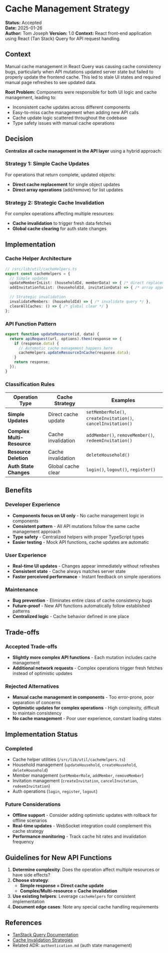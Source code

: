 # Cache Management Strategy

**Status:** Accepted  
**Date:** 2025-01-26  
**Author:** Tom Joseph
**Version:** 1.0
**Context:** React front-end application using React (Tan Stack) Query for API request handling.

## Context

Manual cache management in React Query was causing cache consistency bugs, particularly when API mutations updated server state but failed to properly update the frontend cache. This led to stale UI states and required manual page refreshes to see updated data.

**Root Problem:** Components were responsible for both UI logic and cache management, leading to:
- Inconsistent cache updates across different components
- Easy-to-miss cache management when adding new API calls
- Cache update logic scattered throughout the codebase
- Type safety issues with manual cache operations

## Decision

**Centralize all cache management in the API layer** using a hybrid approach:

### Strategy 1: Simple Cache Updates
For operations that return complete, updated objects:
- **Direct cache replacement** for single object updates
- **Direct array operations** (add/remove) for list updates

### Strategy 2: Strategic Cache Invalidation  
For complex operations affecting multiple resources:
- **Cache invalidation** to trigger fresh data fetches
- **Global cache clearing** for auth state changes

## Implementation

### Cache Helper Architecture
```typescript
// /src/lib/util/cacheHelpers.ts
export const cacheHelpers = {
  // Simple updates
  updateMemberInList: (householdId, memberData) => { /* direct replacement */ },
  addInvitationToList: (householdId, invitationData) => { /* array append */ },
  
  // Strategic invalidation
  invalidateMembers: (householdId) => { /* invalidate query */ },
  clearAllCaches: () => { /* global clear */ }
};
```

### API Function Pattern
```typescript
export function updateResource(id, data) {
  return apiRequest(url, options).then(response => {
    if (response.data) {
      // Automatic cache management happens here
      cacheHelpers.updateResourceInCache(response.data);
    }
    return response;
  });
}
```

### Classification Rules

| Operation Type | Cache Strategy | Examples |
|---------------|----------------|----------|
| **Simple Updates** | Direct cache update | `setMemberRole()`, `createInvitation()`, `cancelInvitation()` |
| **Complex Multi-Resource** | Cache invalidation | `addMember()`, `removeMember()`, `redeemInvitation()` |
| **Resource Deletion** | Cache invalidation | `deleteHousehold()` |
| **Auth State Changes** | Global cache clear | `login()`, `logout()`, `register()` |

## Benefits

### Developer Experience
- **Components focus on UI only** - No cache management logic in components
- **Consistent pattern** - All API mutations follow the same cache management approach
- **Type safety** - Centralized helpers with proper TypeScript types
- **Easier testing** - Mock API functions, cache updates are automatic

### User Experience  
- **Real-time UI updates** - Changes appear immediately without refreshes
- **Consistent state** - Cache always matches server state
- **Faster perceived performance** - Instant feedback on simple operations

### Maintenance
- **Bug prevention** - Eliminates entire class of cache consistency bugs
- **Future-proof** - New API functions automatically follow established patterns
- **Centralized logic** - Cache behavior defined in one place

## Trade-offs

### Accepted Trade-offs
- **Slightly more complex API functions** - Each mutation includes cache management
- **Additional network requests** - Complex operations trigger fresh fetches instead of optimistic updates

### Rejected Alternatives
- **Manual cache management in components** - Too error-prone, poor separation of concerns
- **Optimistic updates for complex operations** - High complexity, difficult to maintain consistency
- **No cache management** - Poor user experience, constant loading states

## Implementation Status

### Completed
- Cache helper utilities (`/src/lib/util/cacheHelpers.ts`)
- Household management (`updateHousehold`, `createHousehold`, `deleteHousehold`)
- Member management (`setMemberRole`, `addMember`, `removeMember`)
- Invitation management (`createInvitation`, `cancelInvitation`, `redeemInvitation`)
- Auth operations (`login`, `register`, `logout`)

### Future Considerations
- **Offline support** - Consider adding optimistic updates with rollback for offline scenarios
- **Real-time updates** - WebSocket integration could complement this cache strategy
- **Performance monitoring** - Track cache hit rates and invalidation frequency

## Guidelines for New API Functions

1. **Determine complexity**: Does the operation affect multiple resources or have side effects?
2. **Choose strategy**:
   - **Simple response = Direct cache update**
   - **Complex/Multi-resource = Cache invalidation**
3. **Use existing helpers**: Leverage `cacheHelpers` for consistent implementation
4. **Document edge cases**: Note any special cache handling requirements

## References

- [TanStack Query Documentation](https://tanstack.com/query/latest)
- [Cache Invalidation Strategies](https://web.dev/cache-invalidation/)
- Related ADR: `authentication.md` (auth state management)